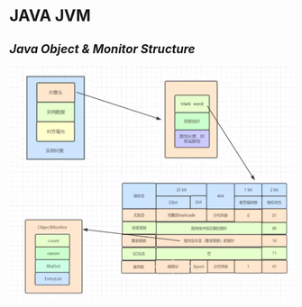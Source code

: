 # JAVA JVM
## _Java Object & Monitor Structure_
![对象与Monitor关联结构图](https://github.com/lixingluo/JVM-Parameter/blob/master/Res/%E5%AF%B9%E8%B1%A1%E4%B8%8EMonitor%E5%85%B3%E8%81%94%E7%BB%93%E6%9E%84%E5%9B%BE.jpeg)
